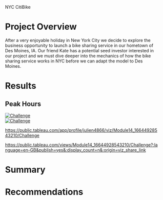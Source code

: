 NYC CitiBike

# Project Overview

After a very enjoyable holiday in New York City we decide to explore the business opportunity to launch a bike sharing service in our hometown of Des Moines, IA. Our friend Kate has a potential seed investor interested in our project and we must dive deeper into the mechanics of how the bike sharing service works in NYC before we can adapt the model to Des Moines.


# Results

## Peak Hours

<div class='tableauPlaceholder' id='viz1665094646258' style='position: relative'>
  <noscript><a href='#'>
    <img alt='Challenge ' src='https:&#47;&#47;public.tableau.com&#47;static&#47;images&#47;Mo&#47;Module14_16644928543210&#47;Challenge&#47;1_rss.png' style='border: none' /> </a>
  </noscript>
  <object class='tableauViz'  style='display:none;'>
    <param name='host_url' value='https%3A%2F%2Fpublic.tableau.com%2F' /> 
    <param name='embed_code_version' value='3' /> 
    <param name='site_root' value='' />
    <param name='name' value='Module14_16644928543210&#47;Challenge' />
    <param name='tabs' value='no' />
    <param name='toolbar' value='yes' />
    <param name='static_image' value='https:&#47;&#47;public.tableau.com&#47;static&#47;images&#47;Mo&#47;Module14_16644928543210&#47;Challenge&#47;1.png' />
    <param name='animate_transition' value='yes' />
    <param name='display_static_image' value='yes' /><param name='display_spinner' value='yes' />
    <param name='display_overlay' value='yes' />
    <param name='display_count' value='yes' />
    <param name='language' value='en-GB' />
  </object>
</div>
<script type='text/javascript'>
  var divElement = document.getElementById('viz1665094646258');
  var vizElement = divElement.getElementsByTagName('object')[0];
  vizElement.style.width='1016px';vizElement.style.height='991px';
  var scriptElement = document.createElement('script');
  scriptElement.src = 'https://public.tableau.com/javascripts/api/viz_v1.js';
  vizElement.parentNode.insertBefore(scriptElement, vizElement);
 </script>




<div class='tableauPlaceholder' id='viz1665095209098' style='position: relative'><noscript><a href='#'><img alt='Challenge ' src='https:&#47;&#47;public.tableau.com&#47;static&#47;images&#47;Mo&#47;Module14_16644928543210&#47;Challenge&#47;1_rss.png' style='border: none' /></a></noscript><object class='tableauViz'  style='display:none;'><param name='host_url' value='https%3A%2F%2Fpublic.tableau.com%2F' /> <param name='embed_code_version' value='3' /> <param name='site_root' value='' /><param name='name' value='Module14_16644928543210&#47;Challenge' /><param name='tabs' value='no' /><param name='toolbar' value='yes' /><param name='static_image' value='https:&#47;&#47;public.tableau.com&#47;static&#47;images&#47;Mo&#47;Module14_16644928543210&#47;Challenge&#47;1.png' /> <param name='animate_transition' value='yes' /><param name='display_static_image' value='yes' /><param name='display_spinner' value='yes' /><param name='display_overlay' value='yes' /><param name='display_count' value='yes' /><param name='language' value='en-GB' /></object></div>                <script type='text/javascript'>                    var divElement = document.getElementById('viz1665095209098');                    var vizElement = divElement.getElementsByTagName('object')[0];                    vizElement.style.width='1016px';vizElement.style.height='991px';                    var scriptElement = document.createElement('script');                    scriptElement.src = 'https://public.tableau.com/javascripts/api/viz_v1.js';                    vizElement.parentNode.insertBefore(scriptElement, vizElement);                </script>




https://public.tableau.com/app/profile/julien4866/viz/Module14_16644928543210/Challenge



https://public.tableau.com/views/Module14_16644928543210/Challenge?:language=en-GB&publish=yes&:display_count=n&:origin=viz_share_link




# Summary



# Recommendations




